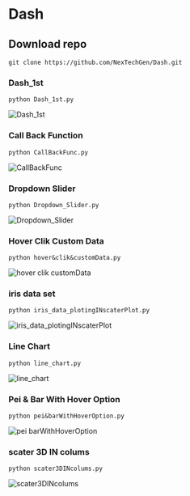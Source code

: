 # Dash

## Download repo
    git clone https://github.com/NexTechGen/Dash.git

### Dash_1st
    python Dash_1st.py

![Dash_1st](https://github.com/NexTechGen/Dash/assets/141403098/1483fd70-3d50-4120-90c0-158c8bd5935f)

### Call Back Function
    python CallBackFunc.py

![CallBackFunc](https://github.com/NexTechGen/Dash/assets/141403098/a30174de-5905-4403-8c53-c6677e7e767d)

###  Dropdown Slider
    python Dropdown_Slider.py
![Dropdown_Slider](https://github.com/NexTechGen/Dash/assets/141403098/9aefcf62-0867-4619-8938-1754f8cc0065)

### Hover Clik Custom Data
    python hover&clik&customData.py
![hover clik customData](https://github.com/NexTechGen/Dash/assets/141403098/c5a3d7cc-6eba-4c90-9fae-efea4af7ddcb)

### iris data set
    python iris_data_plotingINscaterPlot.py
![iris_data_plotingINscaterPlot](https://github.com/NexTechGen/Dash/assets/141403098/25d62759-9e1b-4ac0-882f-d4f3672b4a8f)

### Line Chart
    python line_chart.py
![line_chart](https://github.com/NexTechGen/Dash/assets/141403098/aef7c767-bf8f-4804-9155-5b1a5e2a96b5)

### Pei & Bar With Hover Option
    python pei&barWithHoverOption.py
![pei barWithHoverOption](https://github.com/NexTechGen/Dash/assets/141403098/30532a2d-ed4e-4b8a-b4a5-b53c737ef92a)

### scater 3D IN colums
    python scater3DINcolums.py
![scater3DINcolums](https://github.com/NexTechGen/Dash/assets/141403098/844a43de-45e2-48ca-9cd3-856ac49d2fc9)
